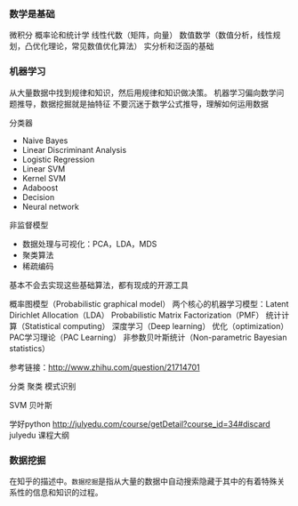

### 数学是基础

微积分
概率论和统计学
线性代数（矩阵，向量）
数值数学（数值分析，线性规划，凸优化理论，常见数值优化算法）
实分析和泛函的基础



### 机器学习

从大量数据中找到规律和知识，然后用规律和知识做决策。
机器学习偏向数学问题推导，数据挖掘就是抽特征
不要沉迷于数学公式推导，理解如何运用数据


分类器

*	Naive Bayes
*	Linear Discriminant Analysis
*	Logistic Regression
*	Linear SVM
*	Kernel SVM
*	Adaboost
*	Decision
*	Neural network


非监督模型
*	数据处理与可视化：PCA，LDA，MDS
*	聚类算法
*	稀疏编码


基本不会去实现这些基础算法，都有现成的开源工具

概率图模型（Probabilistic graphical model）
两个核心的机器学习模型：Latent Dirichlet Allocation（LDA） Probabilistic Matrix Factorization（PMF）
统计计算（Statistical computing）	
深度学习（Deep learning）
优化（optimization）
PAC学习理论（PAC Learning）
非参数贝叶斯统计（Non-parametric Bayesian statistics）

参考链接：http://www.zhihu.com/question/21714701



分类
聚类
模式识别

SVM
贝叶斯



学好python
http://julyedu.com/course/getDetail?course_id=34#discard julyedu 课程大纲


### 数据挖掘

在知乎的描述中。`数据挖掘`是指从大量的数据中自动搜索隐藏于其中的有着特殊关系性的信息和知识的过程。



